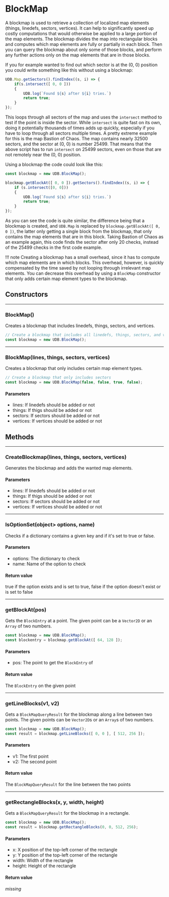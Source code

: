 # BlockMap

A blockmap is used to retrieve a collection of localized map elements (things, linedefs, sectors, vertices). It can help to significantly speed up costly computations that would otherwise be applied to a large portion of the map elements. The blockmap divides the map into rectangular blocks and computes which map elements are fully or partially in each block. Then you can query the blockmap about only some of those blocks, and perform any further actions only on the map elements that are in those blocks.

If you for example wanted to find out which sector is at the (0, 0) position you could write something like this without using a blockmap:

```js
UDB.Map.getSectors().findIndex((s, i) => {
	if(s.intersect([ 0, 0 ]))
	{
		UDB.log(`Found ${s} after ${i} tries.`)
		return true;
	}
});
```
This loops through all sectors of the map and uses the `intersect` method to test if the point is inside the sector. While `intersect` is quite fast on its own, doing it potentially thousands of times adds up quickly, especially if you have to loop through all sectors multiple times.
A pretty extreme example for this is the map Bastion of Chaos. The map contains nearly 32500 sectors, and the sector at (0, 0) is number 25499. That means that the above script has to run `intersect` on 25499 sectors, even on those that are not remotely near the (0, 0) position.

Using a blockmap the code could look like this:

```js
const blockmap = new UDB.BlockMap();

blockmap.getBlockAt([ 0, 0 ]).getSectors().findIndex((s, i) => {
	if (s.intersect([0, 0]))
	{
		UDB.log(`Found ${s} after ${i} tries.`)
		return true;
	}
});
```
As you can see the code is quite similar, the difference being that a blockmap is created, and `UDB.Map` is replaced by `blockmap.getBlockAt([ 0, 0 ])`, the latter only getting a single block from the blockmap, that only contains the map elements that are in this block. Taking Bastion of Chaos as an example again, this code finds the sector after only 20 checks, instead of the 25499 checks in the first code example.

!!! note
    Creating a blockmap has a small overhead, since it has to compute which map elements are in which blocks. This overhead, however, is quickly compensated by the time saved by not looping through irrelevant map elements. You can decrease this overhead by using a `BlockMap` constructor that only adds certain map element types to the blockmap.
## Constructors

---
### BlockMap()
Creates a blockmap that includes linedefs, things, sectors, and vertices.

```js
// Create a blockmap that includes all linedefs, things, sectors, and vertices
const blockmap = new UDB.BlockMap();
```

---
### BlockMap(lines, things, sectors, vertices)
Creates a blockmap that only includes certain map element types.

```js
// Create a blockmap that only includes sectors
const blockmap = new UDB.BlockMap(false, false, true, false);
```
#### Parameters
* lines: If linedefs should be added or not
* things: If thigs should be added or not
* sectors: If sectors should be added or not
* vertices: If vertices should be added or not
## Methods

---
### CreateBlockmap(lines, things, sectors, vertices)
Generates the blockmap and adds the wanted map elements.
#### Parameters
* lines: If linedefs should be added or not
* things: If thigs should be added or not
* sectors: If sectors should be added or not
* vertices: If vertices should be added or not

---
### IsOptionSet(object> options, name)
Checks if a dictionary contains a given key and if it's set to true or false.
#### Parameters
* options: The dictionary to check
* name: Name of the option to check
#### Return value
true if the option exists and is set to true, false if the option doesn't exist or is set to false

---
### getBlockAt(pos)
Gets the `BlockEntry` at a point. The given point can be a `Vector2D` or an `Array` of two numbers.

```js
const blockmap = new UDB.BlockMap();
const blockentry = blockmap.getBlockAt([ 64, 128 ]);
```
#### Parameters
* pos: The point to get the `BlockEntry` of
#### Return value
The `BlockEntry` on the given point

---
### getLineBlocks(v1, v2)
Gets a `BlockMapQueryResult` for the blockmap along a line between two points. The given points can be `Vector2D`s or an `Array`s of two numbers.

```js
const blockmap = new UDB.BlockMap();
const result = blockmap.getLineBlocks([ 0, 0 ], [ 512, 256 ]);
```
#### Parameters
* v1: The first point
* v2: The second point
#### Return value
The `BlockMapQueryResult` for the line between the two points

---
### getRectangleBlocks(x, y, width, height)
Gets a `BlockMapQueryResult` for the blockmap in a rectangle.

```js
const blockmap = new UDB.BlockMap();
const result = blockmap.getRectangleBlocks(0, 0, 512, 256);
```
#### Parameters
* x: X position of the top-left corner of the rectangle
* y: Y position of the top-left corner of the rectangle
* width: Width of the rectangle
* height: Height of the rectangle
#### Return value
*missing*
